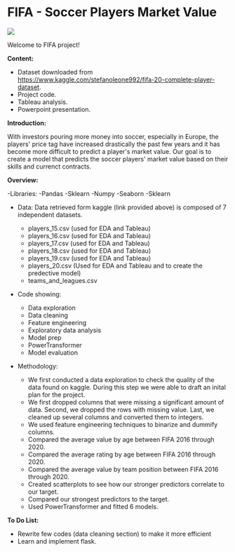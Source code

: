 # FIFA - Soccer Players Market Value

![](https://www.google.com/url?sa=i&url=https%3A%2F%2Fwww.britannica.com%2Fstory%2Fwhy-do-some-people-call-football-soccer&psig=AOvVaw2EyP9zChDXm9XeNFn1YssU&ust=1626914100992000&source=images&cd=vfe&ved=0CAsQjRxqFwoTCJCnqsP18vECFQAAAAAdAAAAABAD)

Welcome to FIFA project! 

**Content:**

- Dataset downloaded from https://www.kaggle.com/stefanoleone992/fifa-20-complete-player-dataset.
- Project code.
- Tableau analysis.
- Powerpoint presentation.

**Introduction:**

With investors pouring more money into soccer, especially in Europe, the players' price tag have increased drastically the past few years and it has become more difficult to predict a player's market value. Our goal is to create a model that predicts the soccer players' market value based on their skills and currenct contracts. 

**Overview:**

-Libraries:
    -Pandas
    -Sklearn
    -Numpy
    -Seaborn
    -Sklearn
    
- Data: 
Data retrieved form kaggle (link provided above) is composed of 7 independent datasets. 
    - players_15.csv (used for EDA and Tableau)
    - players_16.csv (used for EDA and Tableau)
    - players_17.csv (used for EDA and Tableau)
    - players_18.csv (used for EDA and Tableau)
    - players_19.csv (used for EDA and Tableau)
    - players_20.csv (Used for EDA and Tableau and to create the predective model)
    - teams_and_leagues.csv
    
- Code showing:
    - Data exploration
    - Data cleaning
    - Feature engineering
    - Exploratory data analysis 
    - Model prep
    - PowerTransformer
    - Model evaluation


- Methodology:

    - We first conducted a data exploration to check the quality of the data found on kaggle. During this step we were able to draft an inital plan for the project.
    - We first dropped columns that were missing a significant amount of data. Second, we dropped the rows with missing value. Last, we cleaned up several columns and converted them to integers.
    - We used feature engineering techniques to binarize and dummify columns.
    - Compared the average value by age between FIFA 2016 through 2020.
    - Compared the average rating by age between FIFA 2016 through 2020.
    - Compared the average value by team position between FIFA 2016 through 2020.
    - Created scatterplots to see how our stronger predictors correlate to our target.
    - Compared our strongest predictors to the target.
    - Used PowerTransformer and fitted 6 models.
    
    

      
**To Do List:**
- Rewrite few codes (data cleaning section) to make it more efficient
- Learn and implement flask.




